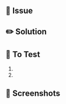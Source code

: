 ## 🐛 Issue

<!-- Link to the issue in basecamp this PR is addressing. If there is no related issue or related pull request, consider briefly describing the problem or enhancement being addressed. -->

## ✏️ Solution

<!--
Describe your changes, and why you're making them. If there's something novel or complex about your approach, you can call it out here. 
-->

## 🔬 To Test

<!--
With only the context in this description, how would a developer from outside Apollos setup and validate your change? 
-->

1.
2.

## 📸 Screenshots

<!--
| Before | After |
| --- | --- |
| _attach image_ | _attach image_ |
| _attach image_ | _attach image_ |
-->
